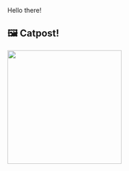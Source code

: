 Hello there!



## 🖼️ Catpost!

<sub>
    <img src="https://cdn2.thecatapi.com/images/4hv.gif" height="256">
</sub>

